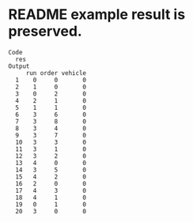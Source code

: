 # README example result is preserved.

    Code
      res
    Output
         run order vehicle
      1    0     0       0
      2    1     0       0
      3    0     2       0
      4    2     1       0
      5    1     1       0
      6    3     6       0
      7    3     8       0
      8    3     4       0
      9    3     7       0
      10   3     3       0
      11   3     1       0
      12   3     2       0
      13   4     0       0
      14   3     5       0
      15   4     2       0
      16   2     0       0
      17   4     3       0
      18   4     1       0
      19   0     1       0
      20   3     0       0


